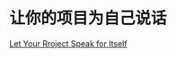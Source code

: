 # 让你的项目为自己说话

[Let Your Rroject Speak for Itself](https://97-things-every-x-should-know.gitbooks.io/97-things-every-programmer-should-know/content/en/thing_52/)